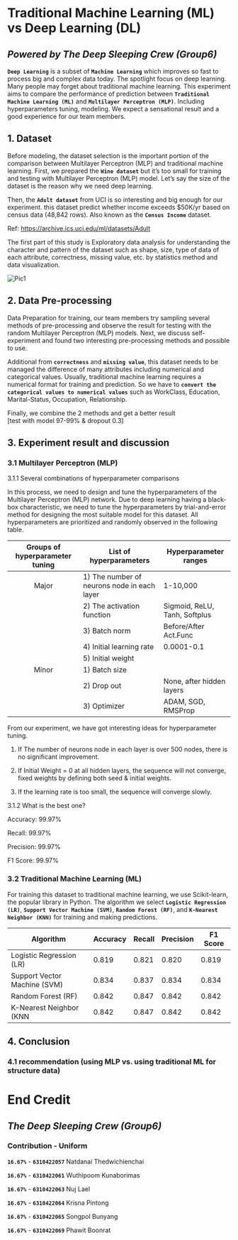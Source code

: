 # Traditional Machine Learning (ML) vs Deep Learning (DL)
## _Powered by The Deep Sleeping Crew (Group6)_
**`Deep Learning`** is a subset of **`Machine Learning`** which improves so fast to process big and complex data today. The spotlight focus on deep learning. Many people may forget about traditional machine learning. This experiment aims to compare the performance of prediction between **`Traditional Machine Learning (ML)`** and **`Multilayer Perceptron (MLP)`**. Including hyperparameters tuning, modeling. We expect a sensational result and a good experience for our team members. 
## 1. Dataset
Before modeling, the dataset selection is the important portion of the comparison between Multilayer Perceptron (MLP) and traditional machine learning. First, we prepared the **`Wine dataset`** but it’s too small for training and testing with Multilayer Perceptron (MLP) model. Let’s say the size of the dataset is the reason why we need deep learning. 

Then, the **`Adult dataset`** from UCI is so interesting and big enough for our experiment. this dataset predict whether income exceeds $50K/yr based on census data (48,842 rows). Also known as the **`Census Income`** dataset.

Ref: https://archive.ics.uci.edu/ml/datasets/Adult

The first part of this study is Exploratory data analysis for understanding the character and pattern of the dataset such as shape, size, type of data of each attribute, correctness, missing value, etc. by statistics method and data visualization.

![Pic1](https://cldup.com/dTxpPi9lDf.thumb.png)

## 2. Data Pre-processing

Data Preparation for training, our team members try sampling several methods of pre-processing and observe the result for testing with the random Multilayer Perceptron (MLP) models. Next, we discuss self-experiment and found two interesting pre-processing methods and possible to use.

Additional from **`correctness`** and **`missing value`**, this dataset needs to be managed the difference of many attributes including numerical and categorical values. Usually, traditional machine learning requires a numerical format for training and prediction. So we have to **`convert the categorical values to numerical values`** such as WorkClass, Education, Marital-Status, Occupation, Relationship. 

  

Finally, we combine the 2 methods and get a better result  
[test with model 97-99% & dropout 0.3]

## 3. Experiment result and discussion
### 3.1 Multilayer Perceptron (MLP)

3.1.1 Several combinations of hyperparameter comparisons 

In this process, we need to design and tune the hyperparameters of the Multilayer Perceptron (MLP) network. Due to deep learning having a black-box characteristic, we need to tune the hyperparameters by trial-and-error method for designing the most suitable model for this dataset. All hyperparameters are prioritized and randomly observed in the following table. 

| Groups of hyperparameter tuning | List of hyperparameters | Hyperparameter ranges |
| :------: | ------ | ------ |
| Major | 1) The number of neurons node in each layer | 1-10,000 |
|| 2) The activation function | Sigmoid, ReLU, Tanh, Softplus |
|| 3) Batch norm | Before/After Act.Func |
|| 4) Initial learning rate | 0.0001-0.1  |
|| 5) Initial weight |
| Minor | 1) Batch size |
|| 2) Drop out | None, after hidden layers
|| 3) Optimizer | ADAM, SGD, RMSProp

From our experiment, we have got interesting ideas for hyperparameter tuning. 

1) If The number of neurons node in each layer is over 500 nodes, there is no significant improvement. 

2) If Initial Weight = 0 at all hidden layers, the sequence will not converge, fixed weights by defining both seed & initial weights. 

3) If the learning rate is too small, the sequence will converge slowly.

3.1.2 What is the best one?

Accuracy:			99.97% 

Recall:				99.97% 

Precision:			99.97% 

F1 Score:			99.97%

### 3.2 Traditional Machine Learning (ML)

For training this dataset to traditional machine learning, we use Scikit-learn, the popular library in Python. The algorithm we select **`Logistic Regression (LR)`**, **`Support Vector Machine (SVM)`**, **`Random Forest (RF)`**, and **`K-Nearest Neighbor (KNN)`** for training and making predictions.

| Algorithm | Accuracy | Recall | Precision | F1 Score |
| ------ | ------ | ------ | ------ | ------ |
| Logistic Regression (LR) | 0.819 | 0.821 | 0.820 | 0.819 |
| Support Vector Machine (SVM) | 0.834 | 0.837 | 0.834 | 0.834 |
| Random Forest (RF) | 0.842 | 0.847 | 0.842 | 0.842 |
| K-Nearest Neighbor (KNN | 0.842 | 0.847 | 0.842 | 0.842 |

## 4. Conclusion

### 4.1 recommendation (using MLP vs. using traditional ML for structure data)

# End Credit
## _The Deep Sleeping Crew (Group6)_
### Contribution - Uniform
**`16.67%`** - **`6310422057`** Natdanai Thedwichienchai

**`16.67%`** - **`6310422061`** Wuthipoom Kunaborimas

**`16.67%`** - **`6310422063`** Nuj Lael

**`16.67%`** - **`6310422064`** Krisna Pintong

**`16.67%`** - **`6310422065`** Songpol Bunyang

**`16.67%`** - **`6310422069`** Phawit Boonrat

